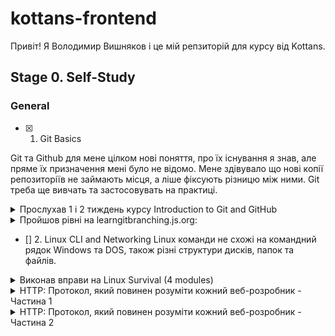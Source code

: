 # kottans-frontend

Привіт! Я Володимир Вишняков і це мій репзиторій для курсу від Kottans.

## Stage 0. Self-Study

### General
 
- [x] 1. Git Basics

Git та Github для мене цілком нові поняття, про їх існування я знав, але пряме їх призначення мені було не відомо.
Мене здівувало що нові копії репозиторіїв не займають місця, а ліше фіксують різницю між ними.
Git треба ще вивчать та застосовувать на практиці.
<details>
  <summary>
  Прослухав 1 і 2 тиждень курсу Introduction to Git and GitHub
  </summary>
 
![Quiz](https://github.com/wwwowka/kottans-frontend/blob/main/git_basics/git-final.jpg)  
 
</details> 
<details>
  <summary>
Пройшов рівні на learngitbranching.js.org:
</summary>
 
![Quiz](https://github.com/wwwowka/kottans-frontend/blob/main/git_basics/git-learngitbranching-0.jpg)  
![Quiz](https://github.com/wwwowka/kottans-frontend/blob/main/git_basics/git-learngitbranching-1.jpg) 
 
</details>

- [] 2. Linux CLI and Networking
Linux команди не схожі на командний рядок Windows та DOS, також різні структури дисків, папок та файлів.
<details>
  <summary>
  Виконав вправи на Linux Survival (4 modules)
  </summary>
 
![Quiz](https://github.com/wwwowka/kottans-frontend/blob/main/linux_networking/Quiz1.jpg)  
![Quiz](https://github.com/wwwowka/kottans-frontend/blob/main/linux_networking/Quiz2.jpg)  
![Quiz](https://github.com/wwwowka/kottans-frontend/blob/main/linux_networking/Quiz3.jpg)  
![Quiz](https://github.com/wwwowka/kottans-frontend/blob/main/linux_networking/Quiz4.jpg)  
  
</details> 
<details>
  <summary>
HTTP: Протокол, який повинен розуміти кожний веб-розробник - Частина 1
</summary>
 
![Quiz]()  

 
</details>
<details>
  <summary>
HTTP: Протокол, який повинен розуміти кожний веб-розробник - Частина 2
</summary>
 
![Quiz]()  

 
</details>
